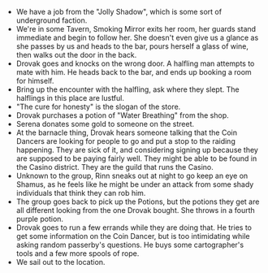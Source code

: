 - We have a job from the "Jolly Shadow", which is some sort of underground faction. 
- We're in some Tavern, Smoking Mirror exits her room, her guards stand immediate and begin to follow her. She doesn't even give us a glance as she passes by us and heads to the bar, pours herself a glass of wine, then walks out the door in the back.
- Drovak goes and knocks on the wrong door. A halfling man attempts to mate with him. He heads back to the bar, and ends up booking a room for himself.
- Bring up the encounter with the halfling, ask where they slept. The halflings in this place are lustful.
- "The cure for honesty" is the slogan of the store.
- Drovak purchases a potion of "Water Breathing" from the shop.
- Serena donates some gold to someone on the street.
- At the barnacle thing, Drovak hears someone talking that the Coin Dancers are looking for people to go and put a stop to the raiding happening. They are sick of it, and considering signing up because they are supposed to be paying fairly well. They might be able to be found in the Casino district. They are the guild that runs the Casino. 
- Unknown to the group, Rinn sneaks out at night to go keep an eye on Shamus, as he feels like he might be under an attack from some shady individuals that think they can rob him.
- The group goes back to pick up the Potions, but the potions they get are all different looking from the one Drovak bought. She throws in a fourth purple potion.
- Drovak goes to run a few errands while they are doing that. He tries to get some information on the Coin Dancer, but is too intimidating while asking random passerby's questions. He buys some cartographer's tools and a few more spools of rope.
- We sail out to the location. 